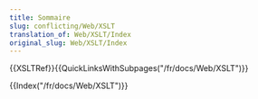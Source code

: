 ```yaml
---
title: Sommaire
slug: conflicting/Web/XSLT
translation_of: Web/XSLT/Index
original_slug: Web/XSLT/Index
---
```

{{XSLTRef}}{{QuickLinksWithSubpages("/fr/docs/Web/XSLT")}}

{{Index("/fr/docs/Web/XSLT")}}
